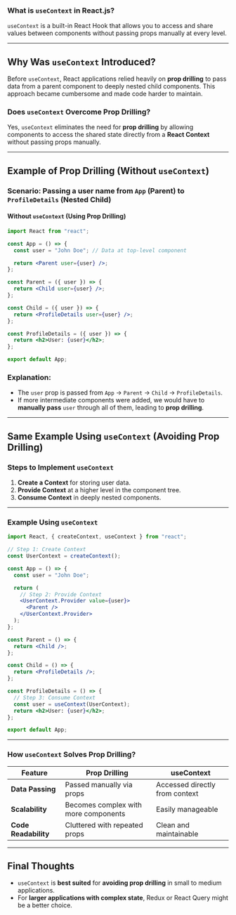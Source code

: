 ### **What is `useContext` in React.js?**
`useContext` is a built-in React Hook that allows you to access and share values between components without passing props manually at every level.

---

## **Why Was `useContext` Introduced?**
Before `useContext`, React applications relied heavily on **prop drilling** to pass data from a parent component to deeply nested child components. This approach became cumbersome and made code harder to maintain.

### **Does `useContext` Overcome Prop Drilling?**
Yes, `useContext` eliminates the need for **prop drilling** by allowing components to access the shared state directly from a **React Context** without passing props manually.

---

## **Example of Prop Drilling (Without `useContext`)**
### **Scenario:** Passing a user name from `App` (Parent) to `ProfileDetails` (Nested Child)

#### **Without `useContext` (Using Prop Drilling)**
```jsx
import React from "react";

const App = () => {
  const user = "John Doe"; // Data at top-level component

  return <Parent user={user} />;
};

const Parent = ({ user }) => {
  return <Child user={user} />;
};

const Child = ({ user }) => {
  return <ProfileDetails user={user} />;
};

const ProfileDetails = ({ user }) => {
  return <h2>User: {user}</h2>;
};

export default App;
```

### **Explanation:**
- The `user` prop is passed from `App` → `Parent` → `Child` → `ProfileDetails`.
- If more intermediate components were added, we would have to **manually pass** `user` through all of them, leading to **prop drilling**.

---

## **Same Example Using `useContext` (Avoiding Prop Drilling)**
### **Steps to Implement `useContext`**
1. **Create a Context** for storing user data.
2. **Provide Context** at a higher level in the component tree.
3. **Consume Context** in deeply nested components.

---

### **Example Using `useContext`**
```jsx
import React, { createContext, useContext } from "react";

// Step 1: Create Context
const UserContext = createContext();

const App = () => {
  const user = "John Doe";

  return (
    // Step 2: Provide Context
    <UserContext.Provider value={user}>
      <Parent />
    </UserContext.Provider>
  );
};

const Parent = () => {
  return <Child />;
};

const Child = () => {
  return <ProfileDetails />;
};

const ProfileDetails = () => {
  // Step 3: Consume Context
  const user = useContext(UserContext);
  return <h2>User: {user}</h2>;
};

export default App;
```

---

### **How `useContext` Solves Prop Drilling?**
| Feature | Prop Drilling | useContext |
|---------|--------------|------------|
| **Data Passing** | Passed manually via props | Accessed directly from context |
| **Scalability** | Becomes complex with more components | Easily manageable |
| **Code Readability** | Cluttered with repeated props | Clean and maintainable |

---

## **Final Thoughts**
- `useContext` is **best suited** for **avoiding prop drilling** in small to medium applications.
- For **larger applications with complex state**, Redux or React Query might be a better choice.

